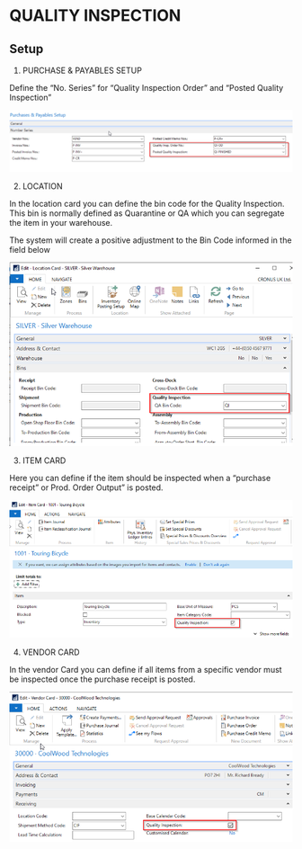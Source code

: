 QUALITY INSPECTION
==================

Setup
-----

1.  PURCHASE & PAYABLES SETUP

Define the “No. Series” for “Quality Inspection Order” and “Posted
Quality Inspection”

![Purchase Setup](https://github.com/marcusambra/Developments/blob/master/Quality%20Inspection/Images/Purchase_Setup_1.png)

2.  LOCATION

In the location card you can define the bin code for the Quality Inspection. This bin is normally defined as Quarantine or QA which you can segregate the item in your warehouse. 

The system will create a positive adjustment to the Bin Code informed in the field below

![Location](https://github.com/marcusambra/Developments/blob/master/Quality%20Inspection/Images/Location_card_2.png)

3.  ITEM CARD

Here you can define if the item should be inspected when a “purchase receipt” or Prod. Order Output” is posted.

![Item](https://github.com/marcusambra/Developments/blob/master/Quality%20Inspection/Images/Item_Card_3.png)

4.  VENDOR CARD

In the vendor Card you can define if all items from a specific vendor must be inspected once the purchase receipt is posted.

![Vendor](https://github.com/marcusambra/Developments/blob/master/Quality%20Inspection/Images/Vendor_Card_4.png)
